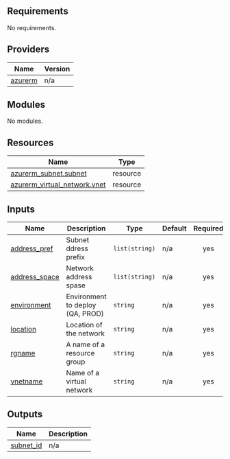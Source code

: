 ## Requirements

No requirements.

## Providers

| Name | Version |
|------|---------|
| <a name="provider_azurerm"></a> [azurerm](#provider\_azurerm) | n/a |

## Modules

No modules.

## Resources

| Name | Type |
|------|------|
| [azurerm_subnet.subnet](https://registry.terraform.io/providers/hashicorp/azurerm/latest/docs/resources/subnet) | resource |
| [azurerm_virtual_network.vnet](https://registry.terraform.io/providers/hashicorp/azurerm/latest/docs/resources/virtual_network) | resource |

## Inputs

| Name | Description | Type | Default | Required |
|------|-------------|------|---------|:--------:|
| <a name="input_address_pref"></a> [address\_pref](#input\_address\_pref) | Subnet ddress prefix | `list(string)` | n/a | yes |
| <a name="input_address_space"></a> [address\_space](#input\_address\_space) | Network address spase | `list(string)` | n/a | yes |
| <a name="input_environment"></a> [environment](#input\_environment) | Environment to deploy (QA, PROD) | `string` | n/a | yes |
| <a name="input_location"></a> [location](#input\_location) | Location of the network | `string` | n/a | yes |
| <a name="input_rgname"></a> [rgname](#input\_rgname) | A name of a resource group | `string` | n/a | yes |
| <a name="input_vnetname"></a> [vnetname](#input\_vnetname) | Name of a virtual network | `string` | n/a | yes |

## Outputs

| Name | Description |
|------|-------------|
| <a name="output_subnet_id"></a> [subnet\_id](#output\_subnet\_id) | n/a |
